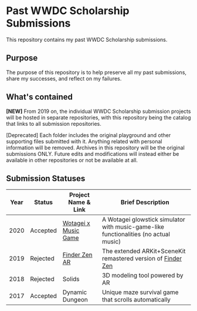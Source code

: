 # Past WWDC Scholarship Submissions

This repository contains my past WWDC Scholarship submissions. 

## Purpose

The purpose of this repository is to help preserve all my past submissions, share my successes, and reflect on my failures. 

## What's contained

**\[NEW\]** From 2019 on, the individual WWDC Scholarship submission projects will be hosted in separate repositories, with this repository being the catalog that links to all submission repositories. 

\[Deprecated\] Each folder includes the original playground and other supporting files submitted with it. Anything related with personal information will be removed. 
Archives in this repository will be the original submissions ONLY. Future edits and modifications will instead either be available in other repositories or not be available at all. 

## Submission Statuses

| Year | Status | Project Name & Link | Brief Description |
|----|----|----|----|
| 2020 | Accepted | [Wotagei x Music Game](https://github.com/Vince14Genius/WWDC20-Wotagei-x-Music-Game) | A Wotagei glowstick simulator with music-game-like functionalities (no actual music) |
| 2019 | Rejected | [Finder Zen AR](https://github.com/Vince14Genius/WWDC19-Finder-Zen-AR) | The extended ARKit+SceneKit remastered version of [Finder Zen](https://github.com/Vince14Genius/Finder-Zen) |
| 2018 | Rejected  | Solids | 3D modeling tool powered by AR |
| 2017 | Accepted  | Dynamic Dungeon | Unique maze survival game that scrolls automatically |

